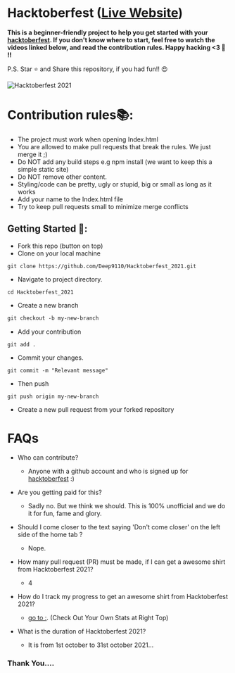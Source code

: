# Hacktoberfest ([Live Website](https://fineanmol.github.io/Hacktoberfest2021/Contributors.html))

**This is a beginner-friendly project to help you get started with your
[hacktoberfest](https://hacktoberfest.digitalocean.com/). If you don't
know where to start, feel free to watch the videos linked below, and
read the contribution rules. Happy hacking <3 💙 !!**

P.S. Star ⭐ and Share this repository, if you had fun!! 😍

![Hacktoberfest 2021](https://hacktoberfest.digitalocean.com/_nuxt/img/logo-hacktoberfest-full.f42e3b1.svg)

# Contribution rules📚:

- The project must work when opening Index.html
- You are allowed to make pull requests that break the rules. We just merge it ;)
- Do NOT add any build steps e.g npm install (we want to keep this a simple static site)
- Do NOT remove other content.
- Styling/code can be pretty, ugly or stupid, big or small as long as it works
- Add your name to the Index.html file
- Try to keep pull requests small to minimize merge conflicts


## Getting Started 🤗:

- Fork this repo (button on top)
- Clone on your local machine

```
git clone https://github.com/Deep9110/Hacktoberfest_2021.git

```
- Navigate to project directory.
```
cd Hacktoberfest_2021
```

- Create a new branch

```markdown
git checkout -b my-new-branch
```
- Add your contribution
```
git add .
```
- Commit your changes.

```markdown
git commit -m "Relevant message"

```
- Then push 
```
git push origin my-new-branch
```
- Create a new pull request from your forked repository


# FAQs 

- Who can contribute?
  - Anyone with a github account and who is signed up for
[hacktoberfest](https://hacktoberfest.digitalocean.com/) :)
- Are you getting paid for this?
  - Sadly no. But we think we should. This is 100% unofficial and we do it for fun, fame and glory.

- Should I come closer to the text saying 'Don't come closer' on the left side of the home tab ?
  - Nope.
- How many pull request (PR) must be made, if I can get a awesome shirt from Hacktoberfest 2021?
  - 4
- How do I track my progress to get an awesome shirt from Hacktoberfest 2021?
  - [go to :](https://hacktoberfest.digitalocean.com/profile/). (Check Out Your Own Stats at Right Top)
- What is the duration of Hacktoberfest 2021?
  - It is from 1st october to 31st october 2021...


### Thank You....